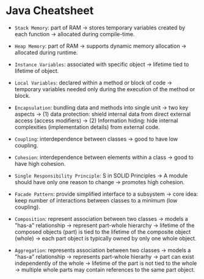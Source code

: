 # Java Cheatsheet

- `Stack Memory`: part of RAM -> stores temporary variables created by each function -> allocated during compile-time.

- `Heap Memory`: part of RAM -> supports dynamic memory allocation -> allocated during runtime.

- `Instance Variables`: associated with specific object -> lifetime tied to lifetime of object.

- `Local Variables`: declared within a method or block of code -> temporary variables needed only during the execution of the method or block.

- `Encapsulation`: bundling data and methods into single unit -> two key aspects -> (1) data protection: shield internal data from direct external access (access modifiers) -> (2) Information hiding: hide internal complexities (implementation details) from external code.

- `Coupling`: interdependence between classes -> good to have low coupling.

- `Cohesion`: interdependence between elements within a class -> good to have high cohesion.

- `Single Responsibility Principle`: S in SOLID Principles -> A module should have only one reason to change -> promotes high cohesion.

- `Facade Pattern`: provide simplified interface to a subsystem -> core idea: keep number of interactions between classes to a minimum (low coupling).

- `Composition`: represent association between two classes -> models a "has-a" relationship -> represent part-whole hierarchy -> lifetime of the composed objects (part) is tied to the lifetime of the composite object (whole) -> each part object is typically owned by only one whole object.

- `Aggregation`: represents association between two classes -> models a "has-a" relationship -> represents part-whole hierarhy -> part can exist independently of the whole -> lifetime of the part is not tied to the whole -> multiple whole parts may contain references to the same part object.
